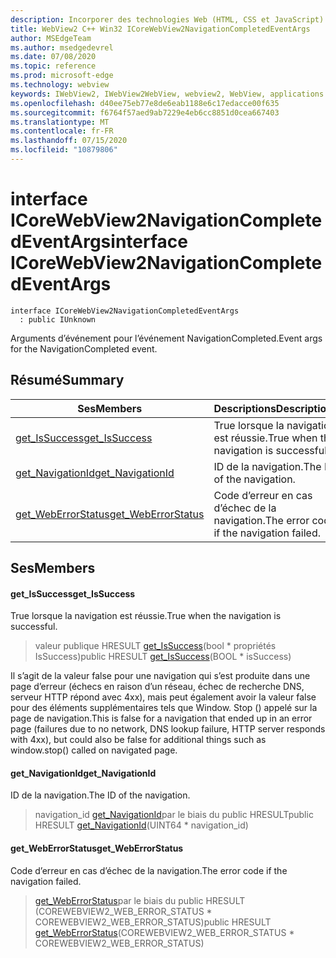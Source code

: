 ```yaml
---
description: Incorporer des technologies Web (HTML, CSS et JavaScript) dans vos applications natives avec le contrôle Microsoft Edge WebView2
title: WebView2 C++ Win32 ICoreWebView2NavigationCompletedEventArgs
author: MSEdgeTeam
ms.author: msedgedevrel
ms.date: 07/08/2020
ms.topic: reference
ms.prod: microsoft-edge
ms.technology: webview
keywords: IWebView2, IWebView2WebView, webview2, WebView, applications Win32, Win32, Edge, ICoreWebView2, ICoreWebView2Controller, contrôle de navigateur, html Edge, ICoreWebView2NavigationCompletedEventArgs
ms.openlocfilehash: d40ee75eb77e8de6eab1188e6c17edacce00f635
ms.sourcegitcommit: f6764f57aed9ab7229e4eb6cc8851d0cea667403
ms.translationtype: MT
ms.contentlocale: fr-FR
ms.lasthandoff: 07/15/2020
ms.locfileid: "10879806"
---
```

# <span data-ttu-id="03f94-104">interface ICoreWebView2NavigationCompletedEventArgs</span><span class="sxs-lookup"><span data-stu-id="03f94-104">interface ICoreWebView2NavigationCompletedEventArgs</span></span> 

```
interface ICoreWebView2NavigationCompletedEventArgs
  : public IUnknown
```

<span data-ttu-id="03f94-105">Arguments d’événement pour l’événement NavigationCompleted.</span><span class="sxs-lookup"><span data-stu-id="03f94-105">Event args for the NavigationCompleted event.</span></span>

## <span data-ttu-id="03f94-106">Résumé</span><span class="sxs-lookup"><span data-stu-id="03f94-106">Summary</span></span>

 <span data-ttu-id="03f94-107">Ses</span><span class="sxs-lookup"><span data-stu-id="03f94-107">Members</span></span>                        | <span data-ttu-id="03f94-108">Descriptions</span><span class="sxs-lookup"><span data-stu-id="03f94-108">Descriptions</span></span>
--------------------------------|---------------------------------------------
[<span data-ttu-id="03f94-109">get_IsSuccess</span><span class="sxs-lookup"><span data-stu-id="03f94-109">get_IsSuccess</span></span>](#get_issuccess) | <span data-ttu-id="03f94-110">True lorsque la navigation est réussie.</span><span class="sxs-lookup"><span data-stu-id="03f94-110">True when the navigation is successful.</span></span>
[<span data-ttu-id="03f94-111">get_NavigationId</span><span class="sxs-lookup"><span data-stu-id="03f94-111">get_NavigationId</span></span>](#get_navigationid) | <span data-ttu-id="03f94-112">ID de la navigation.</span><span class="sxs-lookup"><span data-stu-id="03f94-112">The ID of the navigation.</span></span>
[<span data-ttu-id="03f94-113">get_WebErrorStatus</span><span class="sxs-lookup"><span data-stu-id="03f94-113">get_WebErrorStatus</span></span>](#get_weberrorstatus) | <span data-ttu-id="03f94-114">Code d’erreur en cas d’échec de la navigation.</span><span class="sxs-lookup"><span data-stu-id="03f94-114">The error code if the navigation failed.</span></span>

## <span data-ttu-id="03f94-115">Ses</span><span class="sxs-lookup"><span data-stu-id="03f94-115">Members</span></span>

#### <span data-ttu-id="03f94-116">get_IsSuccess</span><span class="sxs-lookup"><span data-stu-id="03f94-116">get_IsSuccess</span></span> 

<span data-ttu-id="03f94-117">True lorsque la navigation est réussie.</span><span class="sxs-lookup"><span data-stu-id="03f94-117">True when the navigation is successful.</span></span>

> <span data-ttu-id="03f94-118">valeur publique HRESULT [get_IsSuccess](#get_issuccess)(bool \* propriétés IsSuccess)</span><span class="sxs-lookup"><span data-stu-id="03f94-118">public HRESULT [get_IsSuccess](#get_issuccess)(BOOL \* isSuccess)</span></span>

<span data-ttu-id="03f94-119">Il s’agit de la valeur false pour une navigation qui s’est produite dans une page d’erreur (échecs en raison d’un réseau, échec de recherche DNS, serveur HTTP répond avec 4xx), mais peut également avoir la valeur false pour des éléments supplémentaires tels que Window. Stop () appelé sur la page de navigation.</span><span class="sxs-lookup"><span data-stu-id="03f94-119">This is false for a navigation that ended up in an error page (failures due to no network, DNS lookup failure, HTTP server responds with 4xx), but could also be false for additional things such as window.stop() called on navigated page.</span></span>

#### <span data-ttu-id="03f94-120">get_NavigationId</span><span class="sxs-lookup"><span data-stu-id="03f94-120">get_NavigationId</span></span> 

<span data-ttu-id="03f94-121">ID de la navigation.</span><span class="sxs-lookup"><span data-stu-id="03f94-121">The ID of the navigation.</span></span>

> <span data-ttu-id="03f94-122">navigation_id [get_NavigationId](#get_navigationid)par le biais du public HRESULT</span><span class="sxs-lookup"><span data-stu-id="03f94-122">public HRESULT [get_NavigationId](#get_navigationid)(UINT64 \* navigation_id)</span></span>

#### <span data-ttu-id="03f94-123">get_WebErrorStatus</span><span class="sxs-lookup"><span data-stu-id="03f94-123">get_WebErrorStatus</span></span> 

<span data-ttu-id="03f94-124">Code d’erreur en cas d’échec de la navigation.</span><span class="sxs-lookup"><span data-stu-id="03f94-124">The error code if the navigation failed.</span></span>

> <span data-ttu-id="03f94-125">[get_WebErrorStatus](#get_weberrorstatus)par le biais du public HRESULT (COREWEBVIEW2_WEB_ERROR_STATUS \* COREWEBVIEW2_WEB_ERROR_STATUS)</span><span class="sxs-lookup"><span data-stu-id="03f94-125">public HRESULT [get_WebErrorStatus](#get_weberrorstatus)(COREWEBVIEW2_WEB_ERROR_STATUS \* COREWEBVIEW2_WEB_ERROR_STATUS)</span></span>

